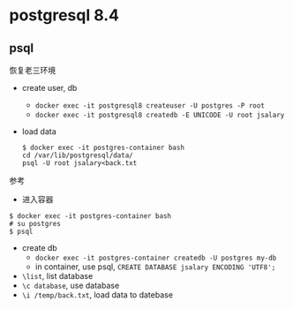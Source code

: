postgresql 8.4
===

psql
----

恢复老三环境

- create user, db
    - `docker exec -it postgresql8 createuser -U postgres -P root`
    - `docker exec -it postgresql8 createdb -E UNICODE -U root jsalary`
- load data
    
    ```
    $ docker exec -it postgres-container bash
    cd /var/lib/postgresql/data/
    psql -U root jsalary<back.txt
    ```

参考

- 进入容器
```
$ docker exec -it postgres-container bash
# su postgres
$ psql
```

- create db
    - `docker exec -it postgres-container createdb -U postgres my-db`
    - in container, use psql, `CREATE DATABASE jsalary ENCODING 'UTF8';`
- `\list`, list database
- `\c database`, use database
- `\i /temp/back.txt`, load data to datebase

